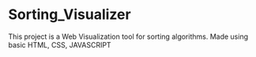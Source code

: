 # Sorting_Visualizer

This project is a Web Visualization tool for sorting algorithms.
Made using basic HTML, CSS, JAVASCRIPT
